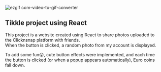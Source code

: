 ![ezgif com-video-to-gif-converter](https://github.com/Minsun91/tikkle/assets/92393851/f8182f52-18b9-4ee4-a91f-23441101939f)

## Tikkle project using React

This project is a website created using React to share photos uploaded to the Clicknsnap platform with friends.   
When the button is clicked, a random photo from my account is displayed.   

To add some fun😝, cute button effects were implemented, and each time the button is clicked (or when a popup appears automatically), Euro coins fall down.
